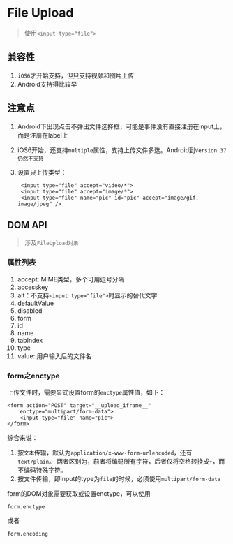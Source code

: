 # File Upload

> 使用`<input type="file">`

## 兼容性

1. `iOS6`才开始支持，但只支持视频和图片上传
2. Android支持得比较早


## 注意点

1. Android下出现点击不弹出文件选择框，可能是事件没有直接注册在input上，而是注册在label上
2. iOS6开始，还支持`multiple`属性，支持上传文件多选。Android到`Version 37仍然不支持`
3. 设置只上传类型：

        <input type="file" accept="video/*"> 
        <input type="file" accept="image/*">
        <input type="file" name="pic" id="pic" accept="image/gif, image/jpeg" />


## DOM API

> 涉及`FileUpload对象`

### 属性列表

1. accept: MIME类型，多个可用逗号分隔
2. accesskey
3. alt：不支持`<input type="file">`时显示的替代文字
4. defaultValue
5. disabled
6. form
7. id
8. name
9. tabIndex
10. type
11. value: 用户输入后的文件名

### form之enctype

上传文件时，需要显式设置form的`enctype`属性值，如下：

    <form action="POST" target="__upload_iframe__"
        enctype="multipart/form-data">
        <input type="file" name="pic">
    </form>

综合来说：

1. 按`文本`传输，默认为`application/x-www-form-urlencoded`，还有`text/plain`。
    两者区别为，前者将编码所有字符，后者仅将空格转换成`+`，而不编码特殊字符。
2. 按文件传输，即input的type为`file`的时候，必须使用`multipart/form-data`

form的DOM对象需要获取或设置enctype，可以使用

    form.enctype

或者

    form.encoding



